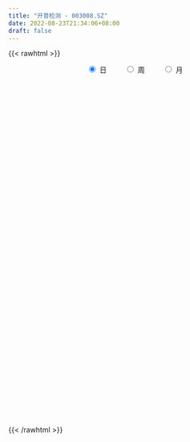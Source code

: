 ```yaml
---
title: "开普检测 - 003008.SZ"
date: 2022-08-23T21:34:06+08:00
draft: false
---
```

{{< rawhtml >}}
    <div style="text-align: center">
        <label style="padding: 1rem;"><input style="margin-right: .5rem" type="radio" name="period" value="D" checked onclick="period_change(this)">日</label>
        <label style="padding: 1rem;"><input style="margin-right: .5rem" type="radio" name="period" value="W" onclick="period_change(this)">周</label>
        <label style="padding: 1rem;"><input style="margin-right: .5rem" type="radio" name="period" value="M" onclick="period_change(this)">月</label>
    </div>
    <div id="chart" style="height: 700px;"></div> 
    <script type="text/javascript">
        const D_v = [1004.0,411.0,80198.55,26561.01,44417.87,20778.82,23250.32,31506.09,25532.52,26562.04,20770.56,16460.1,14650.31,12761.51,31754.94,22174.53,16742.36,17472.39,18070.75,14773.93,11170.43,16785.41,12701.27,11738.8,9591.53,11017.52,15122.2,18417.39,14743.92,13676.33,11951.05,6450.47,14525.9,14221.0,21601.93,19520.64,27176.16,18066.51,17012.45,12778.0,10114.04,9332.0,8575.86,6763.7,31639.41,18472.45,11591.45,22982.45,14985.45,11798.0,10577.0,19283.0,7479.0,8966.98,9515.0,8656.0,5841.0,5452.19,6893.73,6932.15,11102.0,16059.0,8673.73,7865.73,13707.0,9732.0,13635.0,9169.0,19396.0,22338.19,14475.0,18200.49,12877.17,15833.89,14232.51,26743.0,27527.83,16806.0,7186.0,8034.19,13344.0,10968.7,6453.0,4282.0,4966.65,7969.0,4510.0,4222.0,6830.0,6668.0,4298.0,3020.0,3346.17,4418.0,4618.0,4454.0,6598.94,3637.03,3061.83,3282.0,4488.0,3403.0,5964.0,4718.0,3225.8,4019.8,4100.0,4868.0,2313.0,1939.0,2061.0,3184.0,4123.29,3852.0,3397.0,8117.0,10185.0,6215.0,5014.0,3437.0,5167.17,3876.17,14395.0,16485.65,8411.0,8892.0,17418.6,14299.26,9864.79,18707.0,38196.94,15807.69,27045.0,15960.12,13352.27,9569.76,8863.12,8515.76,9329.93,9920.24,6904.05,6436.69,4029.23,3483.61,3776.0,5003.0,2745.93,7309.0,2852.0,7584.0,3747.67,4146.0,3390.67,3015.14,3100.0,2472.05,3520.0,3696.0,2673.31,3045.14,3250.0,9946.89,5664.17,4252.53,5529.0,4755.55,3657.0,2925.0,3696.0,3700.0,3451.0,3410.0,4199.0,2363.0,3026.0,1855.0,3400.76,4219.0,3137.0,2870.0,3750.38,3060.38,3116.23,2300.0,22045.12,25784.67,16350.16,8941.67,9042.67,8358.0,5194.0,5040.0,10764.16,5948.0,5663.43,4521.36,4269.38,3475.17,3002.38,10714.0,6802.0,12946.0,8308.0,9007.36,12425.36,8211.36,11849.0,8239.36,7604.0,11940.56,9374.0,6917.0,13547.0,23738.95,15978.0,10745.0,11565.0,8505.0,5709.0,5231.0,7064.0,6045.0,6186.94,5910.0,4434.0,4807.0,4067.0,3603.0,5618.0,4311.0,5244.64,3922.64,5740.0,3869.0,3169.0,4267.0,4701.0,3289.0,2792.0,3170.53,3041.0,5414.0,3166.0,3156.0,5681.0,2244.0,4567.0,4122.73,4130.21,3274.0,2923.88,2042.0,2653.0,2027.0,2137.0,2843.0,2304.48,2972.0,4490.0,4139.0,3231.0,2257.0,4038.0,4454.0,3911.0,3757.0,2634.0,2843.36,7034.36,10657.0,12920.36,10115.36,4385.0,3217.0,5460.0,4214.0,6847.0,4175.0,3776.0,3320.0,3689.99,3061.0,13332.0,45171.86,33080.98,29332.36,14662.0,10695.53,11788.0,8812.0,6771.53,4476.0,4857.0,5157.99,4040.99,6438.0,8592.0,9639.99,65559.9,111767.01,132047.77,97916.67,78793.77,57296.14,31956.89,22242.11,25661.36,26891.72,23257.08,27855.0,21455.65,16216.0,19891.0,20180.06,10905.06,47277.83,31183.0,24855.0,14499.0,16697.91,12072.0,19713.0,11533.0,7906.36,12537.0,8233.0,8510.0,8777.0,5864.3,7786.0,8475.0,6317.0,9194.0,5433.0,5482.0,7127.0,6851.0,5240.0,5232.0,6364.0,5966.0,13391.1,5719.0,5609.0,3173.0,3633.0,5627.0,6220.0,14577.0,10975.0,10889.03,6369.53,5529.0,4117.53,7404.0,4907.89,6248.0,6216.63,7901.36,7027.1,3694.0,4501.08,3160.0,4013.0,2875.0,3927.0,4561.0,4089.0,6425.0,5110.19,3180.0,8349.0,5220.0,3046.0,3110.0,4680.0,6101.0,9708.38,16085.63,9893.53,5083.0,7480.0,6543.64,4971.0,4426.0,4095.0,4307.0,3025.0,3400.0,3213.0,7520.97,4790.0,4510.0,4850.0,3362.0,4332.0,3807.14,3102.0,2455.0,5026.0,4100.0,4688.0,4448.0,3946.0,3613.0,4912.14,5000.0,6019.0,4364.0,4605.0,4660.11,3063.52,3127.52,6231.0,6246.0,3115.52,3472.52,6910.71,5546.0,2642.0,4025.0,5233.0,4297.0,7964.0,8294.0,6861.0,5885.0,5258.0,5662.0,5225.73,7785.0,16051.0,6470.0,7329.36,11120.88,13042.36,9799.66,5861.0,5076.0,3736.0,4919.0,3966.0,3874.0,4017.0,2831.0,5727.0,4686.0,4733.0,7896.91,4963.0,4660.0,6120.0,4800.14,4584.0,3918.91,5420.14,4378.0,33555.36,44608.95,73718.36,39497.3,40530.25,21569.25,24521.36]
const D_histogram = [0.0,0.2795213675,0.3105182068,0.0174861213,-0.4160945738,-0.6888146812,-0.751032136,-0.6591065411,-0.5638666294,-0.4491970064,-0.4307211926,-0.3710545411,-0.3701771732,-0.2923928086,-0.1245052498,-0.0439533723,0.006453657,0.0876398347,0.0726193889,0.071310691,0.0331917823,-0.0733015191,-0.1645704573,-0.1173312336,-0.0658969705,0.0098712978,0.0924300161,0.2059769811,0.24445662,0.2594764229,0.1952338059,0.1499659602,0.2117961351,0.2578954054,0.3217629321,0.32886819,0.4115930192,0.396679371,0.3957503455,0.3242375902,0.2172377238,0.1537359856,0.0719750774,0.0288403894,0.1722936625,0.1912112557,0.1912715772,0.2779907964,0.2772767712,0.1879815576,0.1163410028,-0.0096666792,-0.0922854533,-0.1048769522,-0.2079710561,-0.2432112133,-0.2788306979,-0.2930398945,-0.3045421267,-0.2766745386,-0.293245878,-0.2033928717,-0.1334066032,-0.1175277547,-0.0946454331,-0.0645282236,-0.0376898138,-0.0186947398,0.0512288601,0.1448239653,0.126765857,0.0285343855,-0.0357298732,-0.0599376275,-0.0378496446,0.0734489453,0.0598007553,-0.0226480199,-0.064073869,-0.1081021725,-0.2099194716,-0.3312929108,-0.356974171,-0.3677426281,-0.3569123662,-0.3890964311,-0.3320716298,-0.3075187615,-0.360702597,-0.3671027579,-0.3340731363,-0.3347356356,-0.2855186138,-0.1763348788,-0.0648811606,0.0582550442,0.1368152856,0.1715189098,0.1994982675,0.1907090854,0.146136641,0.1481479743,0.1897630232,0.212743571,0.2172493975,0.24709669,0.2492182133,0.2045645804,0.1567184712,0.140293014,0.1192138172,0.0947746874,0.131836056,0.180950734,0.1963424988,0.2557133992,0.3466125461,0.3489714649,0.330015764,0.2711385702,0.2177875903,0.1842405847,0.2608096669,0.3532876392,0.3466993182,0.3701089492,0.4076972839,0.3823498115,0.2695112736,0.2583838061,0.3358901672,0.3281902979,0.4262846013,0.4524722243,0.3756646913,0.2872497297,0.2261720934,0.1108867717,-0.0038662146,-0.1690589112,-0.2591802219,-0.3894688225,-0.4465947977,-0.4749111678,-0.4902615458,-0.4400416262,-0.4084272557,-0.4919473108,-0.5074766161,-0.4209840254,-0.3487873303,-0.2687572629,-0.2256907441,-0.1966864817,-0.1743774492,-0.1544841854,-0.1093542201,-0.1443348922,-0.1463162135,-0.1150514767,-0.0764508344,0.0293543893,0.1027456764,0.138337356,0.1589049032,0.1641480176,0.1355245595,0.1315381557,0.0867434078,0.0446865316,0.0300610772,0.0065238629,-0.0513743813,-0.0753267548,-0.098273212,-0.1012933587,-0.0761186517,-0.0267600467,0.0065121401,0.0062446405,0.0092056174,0.022948413,0.0024711914,-0.0083923546,0.1915749021,0.2798330966,0.2851516587,0.2458528363,0.2305044169,0.1474839065,0.0860523711,0.0577691914,0.1007533434,0.083177102,0.0213546343,-0.0369285743,-0.0924066806,-0.1193952001,-0.1153529103,-0.0382032638,-0.0449093791,0.049441635,0.0616757161,0.1071742617,0.1460040597,0.1553113618,0.1995176597,0.1945409633,0.1872727561,0.1842660431,0.1511209808,0.1445130567,0.1941220721,0.1776445437,0.0627682441,-0.069612957,-0.08014679,-0.1603548084,-0.210101885,-0.2453280643,-0.2805342392,-0.2564451949,-0.2418180708,-0.1893029327,-0.184284869,-0.1980310812,-0.2070501867,-0.2083326677,-0.2176256297,-0.2035146454,-0.1647995648,-0.1072115971,-0.0469507353,-0.0033827583,0.0217026568,0.0121410708,-0.0141957856,-0.0375087238,-0.0250717274,-0.0240073741,-0.0102887749,-0.0671919908,-0.0803459947,-0.1028585822,-0.1713038476,-0.1930845922,-0.2721034337,-0.3024634487,-0.286642447,-0.2407757723,-0.2219668702,-0.1689050343,-0.1203832791,-0.0942071406,-0.0608580985,-0.0297281367,-0.0117640051,0.0008622021,-0.0262590419,-0.0302247335,-0.0155711373,-0.0199743102,-0.0749743245,-0.0897103087,-0.0884434524,-0.1012618682,-0.0709517697,-0.0239712191,0.0642350704,0.1888267695,0.2482140282,0.2451845529,0.2498585339,0.2534409831,0.2906735553,0.2787363522,0.3029795049,0.2777389558,0.2668454737,0.2540583121,0.2433663857,0.2276117531,0.2670650991,0.4667183357,0.5025339135,0.4288072727,0.3588704788,0.2539522233,0.195847109,0.1001219021,-0.0035439718,-0.0569667103,-0.084902151,-0.0766975935,-0.0741762445,-0.0445476524,-0.0038476487,0.0257124935,0.2317534159,0.556225153,0.9577097652,0.8973064794,0.6225505946,0.3036462654,0.0866914087,-0.0941167237,-0.2030090659,-0.2561877324,-0.3048978909,-0.314373699,-0.3599480515,-0.357930248,-0.407059194,-0.3788054189,-0.3467015769,-0.2122454121,-0.140816843,-0.1684757475,-0.1689766457,-0.2088417626,-0.1967853311,-0.2493718326,-0.2989451036,-0.347178731,-0.4531560525,-0.4630168646,-0.4506284329,-0.3926462998,-0.3075933401,-0.220179463,-0.1187737622,-0.0570394138,-0.0781597036,-0.0810032963,-0.0822685468,-0.0248547924,0.0108633832,0.0451259108,0.0925315329,0.0893194687,0.1188018645,0.0903790283,0.0824676622,0.0576449524,0.060406648,0.0744316732,0.1029077716,0.0997854361,0.1412499015,0.0824441395,0.0064435645,-0.0310544553,-0.0321725057,-0.070983139,-0.1701512254,-0.1860538586,-0.1465950923,-0.070980364,0.0324286234,0.085222422,0.1224751227,0.1132934321,0.1026722609,0.095938856,0.0464659986,0.0409773242,0.0536787637,0.0355117576,0.0716205505,0.0407748636,0.0167125247,-0.0229346758,-0.0293762162,-0.0560819431,-0.0569468441,-0.0669671486,-0.0941733263,-0.0583964832,0.0087327467,-0.0541683336,-0.0917644387,-0.229382554,-0.3964284838,-0.4299454429,-0.4434024534,-0.3813052769,-0.2997654299,-0.2351575868,-0.1438081456,-0.0471784527,0.0554609604,0.1142405573,0.1696295655,0.2062015056,0.217104956,0.2408477933,0.2325539317,0.2251446575,0.2296522611,0.1547155667,0.154813964,0.1677615308,0.1781289631,0.1923115138,0.2064271638,0.2282248997,0.249983891,0.2866007845,0.2923051622,0.2585236194,0.1954311334,0.1512906398,0.1299324566,0.0885775578,0.0551622337,0.0462181876,0.0408504294,0.0819466876,0.0872832738,0.0646222882,0.0758695606,0.09612017,0.1149896592,0.1604601831,0.1636948149,0.1379996196,0.1162640536,0.1080955579,0.0581965188,0.0350406866,0.0246755674,0.046427071,0.0328175708,-0.00550777,0.0141728935,0.0831864871,0.0459346827,0.0562449805,0.0542161246,0.0591141752,0.0443498441,0.0211252845,-0.0221870773,-0.0476892379,-0.0631354571,-0.0451599502,-0.0472808581,-0.0592261587,-0.1569782741,-0.2066656535,-0.1950714882,-0.1758628944,-0.1346188976,-0.1107749172,-0.0777745634,-0.0239952486,0.0049436908,0.1846253252,0.2536675026,0.3953079973,0.4407467778,0.3931455352,0.3360529575,0.3205488906]
const D_fast = [0.0,0.3494017094,0.4580281004,0.1693675452,-0.3682367934,-0.813160571,-1.0631360598,-1.1359871002,-1.1817138458,-1.1793434745,-1.2685479587,-1.3016449426,-1.393311868,-1.3886257056,-1.2518644592,-1.1823009247,-1.1302804812,-1.0271843448,-1.0240499433,-1.0075309685,-1.0373519316,-1.1621706129,-1.2945821653,-1.2766757501,-1.2417157296,-1.1634796368,-1.0578134145,-0.8927722042,-0.7931784103,-0.7132895016,-0.7287236672,-0.7365000229,-0.6217208141,-0.5111476926,-0.3668394328,-0.2775171274,-0.0918940434,-0.0076378489,0.090370712,0.0999173542,0.0472269188,0.022159177,-0.0416079619,-0.0775325525,0.1089941363,0.1757145433,0.2235927592,0.3798096775,0.4484148451,0.4061150209,0.3635597168,0.235135365,0.1294452276,0.0906344906,-0.0644523773,-0.1604953379,-0.2658224969,-0.3532916671,-0.440929431,-0.4822304776,-0.5721132864,-0.5331084981,-0.4964738804,-0.5099769705,-0.5107560073,-0.4967708536,-0.4793548973,-0.4650335082,-0.3823026933,-0.2525015968,-0.2388682409,-0.329966116,-0.403162843,-0.4423550042,-0.4297294324,-0.3000686062,-0.2987666073,-0.3868773876,-0.4443217039,-0.5153755505,-0.6696727175,-0.8738693844,-0.9887941873,-1.0914983015,-1.1698961311,-1.2993543038,-1.32534741,-1.3776742321,-1.5210337168,-1.6192095671,-1.6696982297,-1.7540446379,-1.7762072695,-1.7111072542,-1.6158738262,-1.4781738604,-1.3654097976,-1.2878264458,-1.2099725213,-1.171084432,-1.1791227161,-1.1400743893,-1.0510185846,-0.974852144,-0.9160339682,-0.8244125031,-0.7599864265,-0.7534989143,-0.7621654057,-0.7435176095,-0.7347933519,-0.7355388099,-0.6655184273,-0.5711660657,-0.5066886763,-0.3833894261,-0.2058371426,-0.1162353576,-0.0526871175,-0.0437796687,-0.0426837511,-0.0301706105,0.1116008884,0.2924007705,0.3724872791,0.4884241473,0.6279368031,0.6981767835,0.652716064,0.7061845481,0.867663451,0.9420111561,1.1466766099,1.285982289,1.3030909288,1.2864883996,1.2819537867,1.1943901579,1.0786706179,0.8712131935,0.7162968274,0.4886410212,0.3198663466,0.1728221844,0.03490642,-0.0248840669,-0.0953765103,-0.3018833932,-0.4442818525,-0.4630352682,-0.4780354056,-0.465194654,-0.4785508212,-0.4987181793,-0.5200035091,-0.5387312916,-0.5209398814,-0.5920042764,-0.6305646512,-0.6280627835,-0.6085748498,-0.4954310288,-0.3963533225,-0.326177304,-0.265883531,-0.2196034122,-0.2143457304,-0.1854475953,-0.2085564913,-0.2394417346,-0.2465519197,-0.2684581682,-0.3392000078,-0.38198407,-0.4294988302,-0.4578423166,-0.4516972724,-0.4090286792,-0.3741284573,-0.3728347968,-0.3675724156,-0.3480925167,-0.3679519404,-0.3809135751,-0.1330525929,0.0251638757,0.1017703526,0.1239347392,0.1662124241,0.1200628902,0.0801444476,0.0663035658,0.1344760537,0.1376940877,0.0812102787,0.0136949265,-0.06488485,-0.1217221695,-0.1465181073,-0.0789192768,-0.0968527369,0.009858686,0.0375116961,0.1098038072,0.18513462,0.2332697627,0.3273554754,0.3710140199,0.4105640017,0.4536237995,0.4582589824,0.4877793224,0.5859188558,0.6138524634,0.5146682248,0.3648837845,0.334313254,0.2140165335,0.1117439857,0.0151857903,-0.0901539445,-0.1301761989,-0.1760035925,-0.1708141875,-0.2118673411,-0.2751213236,-0.3359029757,-0.3892686237,-0.4529679931,-0.4897356702,-0.4922204807,-0.4614354123,-0.4129122343,-0.3701899469,-0.3396788676,-0.3462051859,-0.3760909888,-0.4087811079,-0.4026120434,-0.4075495336,-0.3964031281,-0.4701043417,-0.5033448442,-0.5515720773,-0.6628433046,-0.7328951972,-0.8799398971,-0.9859157743,-1.0417553843,-1.0560826528,-1.0927654682,-1.0819298909,-1.0635039555,-1.0608796021,-1.0427450847,-1.019047157,-1.0040240267,-0.991182269,-1.0248682735,-1.0363901485,-1.0256293366,-1.035026087,-1.1087696825,-1.1459332438,-1.1667772506,-1.2049111334,-1.1923389774,-1.1513512315,-1.0470861744,-0.8752877829,-0.7538470172,-0.6955803543,-0.6284417398,-0.5614990448,-0.4515980838,-0.3938511989,-0.2938631699,-0.2496689801,-0.1938510937,-0.1431236774,-0.0929740073,-0.0518257016,0.0543939192,0.3707267397,0.5321757959,0.5656509732,0.5854317991,0.5440015994,0.5348582624,0.4641635309,0.3596116641,0.291947248,0.2427862696,0.2318164287,0.2157937166,0.2342853956,0.2740234871,0.3100117527,0.5739910291,1.0375190545,1.6784311079,1.842354442,1.7232362058,1.4802434429,1.2849614385,1.0806241251,0.9209795164,0.8037539168,0.6788192856,0.5907500527,0.4551886873,0.3677239288,0.2168301844,0.1503826048,0.0958110526,0.1772058643,0.2134302227,0.1436523812,0.1009073216,0.0088317642,-0.0283081372,-0.1432375967,-0.2675471438,-0.4025754539,-0.6218417885,-0.7474568167,-0.8477254932,-0.8879049351,-0.8797503105,-0.847381299,-0.7756690388,-0.7281945439,-0.7688547596,-0.7919491764,-0.8137815636,-0.7625815073,-0.7241474858,-0.6786034806,-0.6080649753,-0.5889471723,-0.5297643104,-0.5355923895,-0.5228868401,-0.5332983118,-0.5154349542,-0.4828020107,-0.4285989694,-0.4067749459,-0.329998005,-0.3681927322,-0.4425824161,-0.4878440498,-0.4970052266,-0.5535616445,-0.6952675373,-0.7576836352,-0.754873642,-0.6970040047,-0.5854878614,-0.5113884573,-0.443516976,-0.4243753085,-0.4093284145,-0.3920771054,-0.4299334632,-0.4251778065,-0.3990566761,-0.4083457428,-0.3543318122,-0.3749837833,-0.394867991,-0.4402488604,-0.4540344549,-0.4947606675,-0.5098622796,-0.5366243713,-0.5873738805,-0.5661961583,-0.4968837416,-0.5733269053,-0.6338641201,-0.828827874,-1.0949809247,-1.2359842445,-1.3602918683,-1.393521011,-1.3869225215,-1.3811040751,-1.3257066704,-1.2408715907,-1.1243669374,-1.0370272013,-0.9392308017,-0.8511084852,-0.7859287958,-0.7019740102,-0.6521293888,-0.6032524987,-0.5413318298,-0.5775896325,-0.5387877442,-0.4838997947,-0.4290001216,-0.3667396925,-0.3010172516,-0.2221632907,-0.1379083266,-0.0296412371,0.0491394313,0.0799887932,0.0657540906,0.059436257,0.0705611879,0.0513506786,0.0317259129,0.0343364137,0.0391812628,0.100764193,0.1279215975,0.1214161841,0.1516308466,0.1959114985,0.2435284025,0.3291139722,0.3732723078,0.3820770173,0.3894074647,0.4082628584,0.3729129491,0.3585172886,0.3543210612,0.3876793325,0.3822742251,0.3425719417,0.3657958286,0.455606044,0.4298379102,0.4542094532,0.4657346284,0.4854112229,0.4817343528,0.4637911144,0.4149319832,0.3775075132,0.3462774296,0.352962949,0.3390218266,0.3122699863,0.1752733024,0.0739195096,0.0367458029,0.011988673,0.0195779454,0.0157281965,0.0292849095,0.0770654122,0.1072402742,0.33307824,0.465537293,0.706004787,0.861630262,0.9123154032,0.9392360648,1.0038692206]
const D_slow = [0.0,0.0698803419,0.1475098936,0.1518814239,0.0478577805,-0.1243458898,-0.3121039238,-0.4768805591,-0.6178472164,-0.7301464681,-0.8378267662,-0.9305904015,-1.0231346948,-1.0962328969,-1.1273592094,-1.1383475525,-1.1367341382,-1.1148241795,-1.0966693323,-1.0788416595,-1.0705437139,-1.0888690937,-1.130011708,-1.1593445165,-1.1758187591,-1.1733509346,-1.1502434306,-1.0987491853,-1.0376350303,-0.9727659246,-0.9239574731,-0.8864659831,-0.8335169493,-0.7690430979,-0.6886023649,-0.6063853174,-0.5034870626,-0.4043172199,-0.3053796335,-0.2243202359,-0.170010805,-0.1315768086,-0.1135830392,-0.1063729419,-0.0632995263,-0.0154967124,0.032321182,0.1018188811,0.1711380739,0.2181334633,0.247218714,0.2448020442,0.2217306809,0.1955114428,0.1435186788,0.0827158755,0.013008201,-0.0602517726,-0.1363873043,-0.205555939,-0.2788674085,-0.3297156264,-0.3630672772,-0.3924492159,-0.4161105741,-0.43224263,-0.4416650835,-0.4463387684,-0.4335315534,-0.3973255621,-0.3656340979,-0.3585005015,-0.3674329698,-0.3824173767,-0.3918797878,-0.3735175515,-0.3585673627,-0.3642293676,-0.3802478349,-0.407273378,-0.4597532459,-0.5425764736,-0.6318200164,-0.7237556734,-0.8129837649,-0.9102578727,-0.9932757802,-1.0701554705,-1.1603311198,-1.2521068093,-1.3356250933,-1.4193090023,-1.4906886557,-1.5347723754,-1.5509926656,-1.5364289045,-1.5022250831,-1.4593453557,-1.4094707888,-1.3617935174,-1.3252593572,-1.2882223636,-1.2407816078,-1.187595715,-1.1332833657,-1.0715091932,-1.0092046398,-0.9580634947,-0.9188838769,-0.8838106234,-0.8540071691,-0.8303134973,-0.7973544833,-0.7521167998,-0.7030311751,-0.6391028253,-0.5524496887,-0.4652068225,-0.3827028815,-0.314918239,-0.2604713414,-0.2144111952,-0.1492087785,-0.0608868687,0.0257879609,0.1183151982,0.2202395192,0.315826972,0.3832047904,0.447800742,0.5317732838,0.6138208582,0.7203920086,0.8335100646,0.9274262375,0.9992386699,1.0557816932,1.0835033862,1.0825368325,1.0402721047,0.9754770492,0.8781098436,0.7664611442,0.6477333523,0.5251679658,0.4151575593,0.3130507453,0.1900639176,0.0631947636,-0.0420512428,-0.1292480753,-0.1964373911,-0.2528600771,-0.3020316975,-0.3456260598,-0.3842471062,-0.4115856612,-0.4476693843,-0.4842484376,-0.5130113068,-0.5321240154,-0.5247854181,-0.499098999,-0.46451466,-0.4247884342,-0.3837514298,-0.3498702899,-0.316985751,-0.2952998991,-0.2841282662,-0.2766129969,-0.2749820311,-0.2878256265,-0.3066573152,-0.3312256182,-0.3565489579,-0.3755786208,-0.3822686324,-0.3806405974,-0.3790794373,-0.376778033,-0.3710409297,-0.3704231319,-0.3725212205,-0.324627495,-0.2546692208,-0.1833813062,-0.1219180971,-0.0642919929,-0.0274210162,-0.0059079235,0.0085343744,0.0337227103,0.0545169858,0.0598556443,0.0506235008,0.0275218306,-0.0023269694,-0.031165197,-0.040716013,-0.0519433577,-0.039582949,-0.02416402,0.0026295454,0.0391305604,0.0779584008,0.1278378157,0.1764730566,0.2232912456,0.2693577564,0.3071380016,0.3432662657,0.3917967838,0.4362079197,0.4518999807,0.4344967415,0.414460044,0.3743713419,0.3218458706,0.2605138546,0.1903802947,0.126268996,0.0658144783,0.0184887452,-0.0275824721,-0.0770902424,-0.128852789,-0.180935956,-0.2353423634,-0.2862210248,-0.327420916,-0.3542238152,-0.365961499,-0.3668071886,-0.3613815244,-0.3583462567,-0.3618952031,-0.3712723841,-0.3775403159,-0.3835421595,-0.3861143532,-0.4029123509,-0.4229988496,-0.4487134951,-0.491539457,-0.5398106051,-0.6078364635,-0.6834523256,-0.7551129374,-0.8153068805,-0.870798598,-0.9130248566,-0.9431206764,-0.9666724615,-0.9818869862,-0.9893190203,-0.9922600216,-0.9920444711,-0.9986092316,-1.0061654149,-1.0100581993,-1.0150517768,-1.033795358,-1.0562229351,-1.0783337982,-1.1036492653,-1.1213872077,-1.1273800125,-1.1113212449,-1.0641145525,-1.0020610454,-0.9407649072,-0.8783002737,-0.8149400279,-0.7422716391,-0.6725875511,-0.5968426748,-0.5274079359,-0.4606965675,-0.3971819894,-0.336340393,-0.2794374547,-0.2126711799,-0.095991596,0.0296418824,0.1368437005,0.2265613203,0.2900493761,0.3390111533,0.3640416289,0.3631556359,0.3489139583,0.3276884206,0.3085140222,0.2899699611,0.278833048,0.2778711358,0.2842992592,0.3422376132,0.4812939014,0.7207213427,0.9450479626,1.1006856112,1.1765971776,1.1982700297,1.1747408488,1.1239885823,1.0599416492,0.9837171765,0.9051237517,0.8151367389,0.7256541769,0.6238893784,0.5291880236,0.4425126294,0.3894512764,0.3542470657,0.3121281288,0.2698839674,0.2176735267,0.1684771939,0.1061342358,0.0313979599,-0.0553967229,-0.168685736,-0.2844399521,-0.3970970604,-0.4952586353,-0.5721569703,-0.6272018361,-0.6568952766,-0.6711551301,-0.690695056,-0.7109458801,-0.7315130168,-0.7377267149,-0.7350108691,-0.7237293914,-0.7005965082,-0.678266641,-0.6485661749,-0.6259714178,-0.6053545023,-0.5909432642,-0.5758416022,-0.5572336839,-0.531506741,-0.5065603819,-0.4712479066,-0.4506368717,-0.4490259806,-0.4567895944,-0.4648327208,-0.4825785056,-0.5251163119,-0.5716297766,-0.6082785497,-0.6260236407,-0.6179164848,-0.5966108793,-0.5659920987,-0.5376687406,-0.5120006754,-0.4880159614,-0.4763994618,-0.4661551307,-0.4527354398,-0.4438575004,-0.4259523628,-0.4157586469,-0.4115805157,-0.4173141846,-0.4246582387,-0.4386787245,-0.4529154355,-0.4696572226,-0.4932005542,-0.507799675,-0.5056164883,-0.5191585717,-0.5420996814,-0.5994453199,-0.6985524409,-0.8060388016,-0.916889415,-1.0122157342,-1.0871570916,-1.1459464883,-1.1818985248,-1.1936931379,-1.1798278978,-1.1512677585,-1.1088603671,-1.0573099908,-1.0030337518,-0.9428218034,-0.8846833205,-0.8283971561,-0.7709840909,-0.7323051992,-0.6936017082,-0.6516613255,-0.6071290847,-0.5590512063,-0.5074444153,-0.4503881904,-0.3878922177,-0.3162420215,-0.243165731,-0.1785348261,-0.1296770428,-0.0918543828,-0.0593712687,-0.0372268792,-0.0234363208,-0.0118817739,-0.0016691666,0.0188175053,0.0406383238,0.0567938958,0.075761286,0.0997913285,0.1285387433,0.1686537891,0.2095774928,0.2440773977,0.2731434111,0.3001673006,0.3147164303,0.323476602,0.3296454938,0.3412522616,0.3494566543,0.3480797117,0.3516229351,0.3724195569,0.3839032276,0.3979644727,0.4115185038,0.4262970476,0.4373845087,0.4426658298,0.4371190605,0.425196751,0.4094128867,0.3981228992,0.3863026847,0.371496145,0.3322515765,0.2805851631,0.2318172911,0.1878515675,0.154196843,0.1265031137,0.1070594729,0.1010606607,0.1022965834,0.1484529147,0.2118697904,0.3106967897,0.4208834842,0.519169868,0.6031831074,0.68332033]
const D_data = [['2020-09-23', 36.5, 43.8, 36.5, 43.8],['2020-09-24', 48.18, 48.18, 48.18, 48.18],['2020-09-25', 53.0, 46.16, 46.1, 53.0],['2020-09-28', 43.3, 41.54, 41.54, 44.0],['2020-09-29', 38.1, 37.66, 37.44, 39.86],['2020-09-30', 37.85, 37.31, 37.16, 38.08],['2020-10-09', 37.81, 38.43, 37.62, 38.83],['2020-10-12', 39.0, 39.82, 38.65, 40.55],['2020-10-13', 39.41, 39.8, 39.06, 40.2],['2020-10-14', 39.9, 40.11, 39.4, 40.99],['2020-10-15', 40.12, 38.8, 38.8, 40.18],['2020-10-16', 38.44, 39.08, 38.44, 39.36],['2020-10-19', 39.0, 38.07, 38.04, 39.0],['2020-10-20', 38.08, 38.83, 37.88, 38.83],['2020-10-21', 38.71, 40.3, 38.71, 41.55],['2020-10-22', 40.0, 39.65, 39.5, 40.75],['2020-10-23', 39.8, 39.45, 39.28, 40.2],['2020-10-26', 39.43, 40.07, 38.47, 40.12],['2020-10-27', 39.7, 38.95, 38.63, 39.97],['2020-10-28', 38.9, 38.98, 38.12, 39.17],['2020-10-29', 38.36, 38.3, 38.25, 38.79],['2020-10-30', 38.4, 36.88, 36.88, 38.48],['2020-11-02', 36.75, 36.28, 35.69, 37.08],['2020-11-03', 36.44, 37.62, 36.42, 37.63],['2020-11-04', 37.66, 37.7, 37.31, 37.99],['2020-11-05', 37.98, 38.16, 37.56, 38.23],['2020-11-06', 38.08, 38.55, 38.08, 38.83],['2020-11-09', 38.77, 39.43, 38.59, 39.86],['2020-11-10', 39.55, 38.93, 38.82, 39.69],['2020-11-11', 38.91, 38.84, 38.3, 39.54],['2020-11-12', 38.7, 37.76, 37.6, 38.98],['2020-11-13', 37.42, 37.71, 37.28, 37.98],['2020-11-16', 37.8, 39.12, 37.79, 39.2],['2020-11-17', 38.99, 39.29, 38.6, 39.53],['2020-11-18', 39.09, 39.94, 38.9, 39.99],['2020-11-19', 39.62, 39.59, 39.47, 40.83],['2020-11-20', 39.48, 41.0, 39.1, 41.3],['2020-11-23', 41.0, 40.22, 40.12, 41.0],['2020-11-24', 40.25, 40.62, 39.32, 40.65],['2020-11-25', 40.77, 39.79, 39.7, 40.77],['2020-11-26', 39.59, 39.05, 38.87, 39.9],['2020-11-27', 39.05, 39.26, 38.76, 39.64],['2020-11-30', 39.31, 38.71, 38.56, 39.32],['2020-12-01', 38.5, 38.88, 38.42, 39.11],['2020-12-02', 38.88, 41.56, 38.73, 42.0],['2020-12-03', 41.17, 40.58, 40.5, 41.86],['2020-12-04', 40.36, 40.55, 40.11, 40.99],['2020-12-07', 40.51, 42.07, 40.51, 42.77],['2020-12-08', 42.09, 41.45, 41.38, 42.55],['2020-12-09', 41.25, 40.31, 40.3, 41.36],['2020-12-10', 40.03, 40.25, 39.58, 40.95],['2020-12-11', 40.23, 39.11, 37.8, 40.49],['2020-12-14', 38.71, 39.08, 38.5, 39.42],['2020-12-15', 39.15, 39.65, 38.6, 39.98],['2020-12-16', 39.56, 38.1, 38.05, 39.58],['2020-12-17', 38.05, 38.41, 37.21, 38.49],['2020-12-18', 38.35, 38.01, 37.98, 39.0],['2020-12-21', 37.75, 37.91, 37.7, 38.33],['2020-12-22', 37.71, 37.62, 37.6, 38.6],['2020-12-23', 37.5, 37.9, 37.5, 37.94],['2020-12-24', 37.9, 37.11, 36.54, 37.99],['2020-12-25', 37.12, 38.4, 36.8, 38.4],['2020-12-28', 38.0, 38.4, 37.6, 38.48],['2020-12-29', 38.14, 37.8, 37.35, 38.51],['2020-12-30', 37.85, 37.85, 37.67, 38.68],['2020-12-31', 37.9, 37.96, 37.41, 38.27],['2021-01-04', 37.65, 37.97, 37.48, 38.34],['2021-01-05', 37.72, 37.91, 37.54, 37.97],['2021-01-06', 37.99, 38.74, 37.61, 38.88],['2021-01-07', 38.68, 39.5, 38.08, 39.88],['2021-01-08', 39.39, 38.36, 38.14, 39.5],['2021-01-11', 38.1, 37.05, 37.0, 38.38],['2021-01-12', 36.9, 36.98, 36.89, 37.67],['2021-01-13', 36.98, 37.15, 36.88, 37.9],['2021-01-14', 37.05, 37.63, 37.0, 38.3],['2021-01-15', 37.89, 39.07, 37.4, 39.47],['2021-01-18', 38.99, 37.77, 37.53, 39.9],['2021-01-19', 37.57, 36.61, 36.18, 37.57],['2021-01-20', 36.49, 36.7, 36.36, 36.79],['2021-01-21', 36.79, 36.31, 36.02, 36.79],['2021-01-22', 36.2, 35.0, 35.0, 36.22],['2021-01-25', 34.85, 33.86, 33.6, 34.85],['2021-01-26', 33.9, 34.3, 33.31, 34.47],['2021-01-27', 33.79, 34.0, 33.79, 34.4],['2021-01-28', 34.0, 33.87, 33.81, 34.44],['2021-01-29', 33.81, 32.85, 32.67, 34.17],['2021-02-01', 32.85, 33.61, 32.81, 33.61],['2021-02-02', 33.59, 33.02, 32.9, 33.59],['2021-02-03', 32.98, 31.54, 31.5, 33.02],['2021-02-04', 31.28, 31.5, 30.4, 31.59],['2021-02-05', 31.11, 31.6, 31.11, 32.09],['2021-02-08', 31.56, 30.8, 30.77, 31.56],['2021-02-09', 30.8, 31.1, 30.51, 31.17],['2021-02-10', 31.25, 31.88, 31.05, 32.32],['2021-02-18', 31.56, 32.19, 31.56, 32.39],['2021-02-19', 32.01, 32.75, 32.0, 32.83],['2021-02-22', 32.76, 32.6, 32.41, 33.16],['2021-02-23', 32.5, 32.27, 32.12, 32.65],['2021-02-24', 32.09, 32.3, 32.09, 32.48],['2021-02-25', 32.3, 31.85, 31.83, 32.31],['2021-02-26', 31.0, 31.2, 30.9, 31.41],['2021-03-01', 31.4, 31.6, 31.22, 31.64],['2021-03-02', 31.47, 32.17, 31.35, 32.4],['2021-03-03', 32.05, 32.1, 31.53, 32.17],['2021-03-04', 31.8, 31.95, 31.8, 32.27],['2021-03-05', 31.94, 32.39, 31.86, 32.55],['2021-03-08', 32.3, 32.18, 32.15, 32.6],['2021-03-09', 32.22, 31.52, 31.1, 32.55],['2021-03-10', 31.56, 31.24, 31.18, 31.85],['2021-03-11', 31.24, 31.45, 31.15, 31.66],['2021-03-12', 31.45, 31.27, 31.21, 31.48],['2021-03-15', 31.1, 31.07, 30.8, 31.35],['2021-03-16', 31.08, 31.85, 31.02, 32.04],['2021-03-17', 31.86, 32.25, 31.56, 32.37],['2021-03-18', 32.4, 32.05, 32.0, 32.54],['2021-03-19', 31.85, 32.89, 31.79, 33.1],['2021-03-22', 32.64, 33.85, 32.64, 34.2],['2021-03-23', 33.8, 33.2, 32.91, 33.8],['2021-03-24', 32.9, 33.1, 32.81, 33.7],['2021-03-25', 33.0, 32.58, 32.5, 33.07],['2021-03-26', 32.38, 32.5, 32.32, 32.87],['2021-03-29', 33.5, 32.64, 32.5, 33.67],['2021-03-30', 32.86, 34.29, 32.58, 34.79],['2021-03-31', 34.0, 35.18, 33.63, 35.41],['2021-04-01', 34.78, 34.45, 34.08, 35.1],['2021-04-02', 34.4, 35.17, 34.25, 35.4],['2021-04-06', 35.13, 35.85, 34.56, 36.5],['2021-04-07', 35.61, 35.45, 34.37, 35.8],['2021-04-08', 34.94, 34.29, 34.29, 35.45],['2021-04-09', 34.0, 35.5, 33.56, 35.66],['2021-04-12', 36.11, 37.1, 36.11, 38.81],['2021-04-13', 37.09, 36.57, 36.02, 37.88],['2021-04-14', 37.0, 38.54, 36.98, 39.88],['2021-04-15', 38.27, 38.44, 37.5, 39.18],['2021-04-16', 38.3, 37.47, 37.33, 38.31],['2021-04-19', 37.35, 37.28, 36.44, 37.75],['2021-04-20', 37.36, 37.57, 36.9, 37.71],['2021-04-21', 37.57, 36.7, 36.54, 37.58],['2021-04-22', 36.73, 36.28, 36.0, 36.98],['2021-04-23', 36.27, 34.97, 34.97, 36.4],['2021-04-26', 34.85, 35.19, 34.6, 35.67],['2021-04-27', 35.21, 33.96, 33.94, 35.21],['2021-04-28', 33.71, 34.15, 33.71, 34.38],['2021-04-29', 34.15, 34.01, 33.91, 34.5],['2021-04-30', 34.02, 33.75, 33.61, 34.36],['2021-05-06', 33.88, 34.36, 33.75, 34.64],['2021-05-07', 34.13, 34.06, 34.02, 34.57],['2021-05-10', 34.08, 32.15, 32.02, 34.08],['2021-05-11', 32.16, 32.35, 32.15, 32.87],['2021-05-12', 32.1, 33.45, 31.85, 34.19],['2021-05-13', 32.92, 33.38, 32.9, 34.09],['2021-05-14', 33.3, 33.62, 33.15, 34.0],['2021-05-17', 34.0, 33.26, 32.96, 34.0],['2021-05-18', 33.26, 33.07, 32.98, 33.42],['2021-05-19', 32.95, 32.93, 32.93, 33.17],['2021-05-20', 32.7, 32.83, 32.7, 33.12],['2021-05-21', 32.83, 33.16, 32.83, 33.2],['2021-05-24', 32.88, 32.02, 31.87, 32.88],['2021-05-25', 32.06, 32.15, 31.99, 32.18],['2021-05-26', 32.02, 32.47, 32.02, 32.6],['2021-05-27', 32.28, 32.6, 32.28, 32.75],['2021-05-28', 32.65, 33.74, 32.65, 33.81],['2021-05-31', 34.31, 33.8, 33.4, 34.31],['2021-06-01', 34.0, 33.65, 33.46, 34.0],['2021-06-02', 33.65, 33.67, 33.45, 33.98],['2021-06-03', 33.68, 33.62, 33.51, 34.19],['2021-06-04', 33.5, 33.2, 33.1, 33.5],['2021-06-07', 33.21, 33.48, 33.1, 33.72],['2021-06-08', 33.49, 32.88, 32.8, 33.49],['2021-06-09', 32.88, 32.69, 32.53, 33.06],['2021-06-10', 32.69, 32.87, 32.5, 32.96],['2021-06-11', 32.89, 32.63, 32.61, 33.19],['2021-06-15', 32.56, 31.92, 31.68, 32.7],['2021-06-16', 31.99, 32.03, 31.71, 32.22],['2021-06-17', 31.62, 31.8, 31.62, 32.49],['2021-06-18', 32.08, 31.85, 31.7, 32.08],['2021-06-21', 31.55, 32.14, 31.55, 32.23],['2021-06-22', 32.3, 32.55, 32.0, 33.0],['2021-06-23', 32.5, 32.51, 32.43, 32.73],['2021-06-24', 32.51, 32.13, 32.07, 32.6],['2021-06-25', 31.93, 32.13, 31.72, 32.2],['2021-06-28', 32.13, 32.27, 32.05, 32.76],['2021-06-29', 32.14, 31.78, 31.65, 32.14],['2021-06-30', 31.56, 31.76, 31.56, 31.9],['2021-07-01', 31.67, 34.94, 31.64, 34.94],['2021-07-02', 35.12, 34.47, 34.0, 36.49],['2021-07-05', 34.34, 33.88, 33.32, 34.5],['2021-07-06', 33.57, 33.42, 33.03, 33.75],['2021-07-07', 33.1, 33.75, 33.1, 33.94],['2021-07-08', 33.5, 32.78, 32.74, 33.55],['2021-07-09', 32.61, 32.75, 32.08, 33.14],['2021-07-12', 32.8, 32.98, 32.75, 33.25],['2021-07-13', 33.17, 33.98, 32.85, 33.99],['2021-07-14', 34.04, 33.37, 33.33, 34.18],['2021-07-15', 33.39, 32.65, 32.43, 33.39],['2021-07-16', 32.42, 32.37, 32.37, 32.88],['2021-07-19', 32.1, 32.05, 31.91, 32.29],['2021-07-20', 31.98, 32.1, 31.68, 32.23],['2021-07-21', 32.35, 32.33, 32.1, 32.49],['2021-07-22', 32.49, 33.4, 32.49, 34.0],['2021-07-23', 33.0, 32.5, 32.4, 33.14],['2021-07-26', 32.25, 34.0, 31.92, 34.0],['2021-07-27', 33.88, 33.3, 33.23, 33.97],['2021-07-28', 33.19, 33.94, 32.02, 33.95],['2021-07-29', 33.96, 34.19, 33.6, 34.65],['2021-07-30', 34.19, 34.08, 33.66, 34.26],['2021-08-02', 34.04, 34.82, 33.4, 34.95],['2021-08-03', 35.0, 34.49, 34.41, 35.0],['2021-08-04', 34.2, 34.61, 34.07, 34.78],['2021-08-05', 34.5, 34.82, 34.3, 35.58],['2021-08-06', 34.88, 34.52, 34.29, 35.59],['2021-08-09', 34.03, 34.91, 34.0, 35.05],['2021-08-10', 34.91, 35.92, 34.8, 36.35],['2021-08-11', 34.21, 35.39, 33.5, 35.53],['2021-08-12', 35.3, 33.96, 32.0, 35.39],['2021-08-13', 33.96, 33.13, 33.11, 34.26],['2021-08-16', 33.03, 34.27, 32.84, 34.68],['2021-08-17', 34.0, 33.11, 33.1, 34.5],['2021-08-18', 33.47, 33.04, 32.9, 33.47],['2021-08-19', 33.04, 32.85, 32.53, 33.15],['2021-08-20', 32.56, 32.48, 32.08, 32.85],['2021-08-23', 32.38, 33.0, 32.36, 33.27],['2021-08-24', 33.0, 32.8, 32.63, 33.43],['2021-08-25', 32.65, 33.29, 32.51, 33.44],['2021-08-26', 33.39, 32.7, 32.62, 33.39],['2021-08-27', 32.5, 32.28, 32.1, 32.8],['2021-08-30', 32.28, 32.1, 31.98, 32.38],['2021-08-31', 32.21, 31.98, 31.75, 32.34],['2021-09-01', 31.79, 31.65, 31.3, 32.34],['2021-09-02', 31.6, 31.75, 31.44, 31.94],['2021-09-03', 31.78, 32.01, 31.78, 32.6],['2021-09-06', 32.29, 32.35, 31.93, 32.4],['2021-09-07', 32.35, 32.59, 32.22, 32.6],['2021-09-08', 32.58, 32.59, 32.3, 32.66],['2021-09-09', 32.54, 32.5, 32.4, 32.78],['2021-09-10', 32.49, 32.07, 31.98, 32.68],['2021-09-13', 31.99, 31.71, 31.54, 32.0],['2021-09-14', 31.73, 31.54, 31.45, 31.9],['2021-09-15', 31.5, 31.88, 31.44, 32.32],['2021-09-16', 31.57, 31.7, 31.45, 31.9],['2021-09-17', 31.51, 31.83, 31.51, 32.17],['2021-09-22', 31.77, 30.74, 30.51, 31.77],['2021-09-23', 30.79, 30.98, 30.75, 31.34],['2021-09-24', 30.98, 30.63, 30.61, 31.28],['2021-09-27', 30.66, 29.63, 29.43, 30.94],['2021-09-28', 29.62, 29.75, 29.5, 29.92],['2021-09-29', 29.6, 28.49, 28.45, 29.6],['2021-09-30', 28.49, 28.48, 28.47, 29.15],['2021-10-08', 28.48, 28.68, 28.45, 28.75],['2021-10-11', 28.77, 28.9, 28.62, 28.96],['2021-10-12', 28.9, 28.43, 28.31, 28.9],['2021-10-13', 28.41, 28.77, 28.4, 28.78],['2021-10-14', 28.77, 28.74, 28.48, 28.99],['2021-10-15', 28.98, 28.44, 28.36, 28.98],['2021-10-18', 28.63, 28.49, 28.31, 28.63],['2021-10-19', 28.53, 28.46, 28.43, 28.54],['2021-10-20', 28.46, 28.27, 28.25, 28.65],['2021-10-21', 28.29, 28.14, 27.91, 28.48],['2021-10-22', 28.11, 27.45, 27.4, 28.13],['2021-10-25', 27.77, 27.49, 27.26, 27.77],['2021-10-26', 27.38, 27.59, 27.22, 27.72],['2021-10-27', 27.59, 27.22, 27.16, 27.68],['2021-10-28', 27.11, 26.24, 26.1, 27.48],['2021-10-29', 26.1, 26.34, 25.8, 26.53],['2021-11-01', 26.47, 26.28, 26.02, 26.47],['2021-11-02', 26.13, 25.84, 25.73, 26.51],['2021-11-03', 26.3, 26.2, 25.87, 26.39],['2021-11-04', 26.26, 26.42, 26.2, 26.68],['2021-11-05', 26.42, 27.16, 26.3, 27.21],['2021-11-08', 27.37, 28.14, 27.01, 28.25],['2021-11-09', 28.14, 27.85, 27.67, 28.99],['2021-11-10', 27.85, 27.28, 26.99, 27.85],['2021-11-11', 27.15, 27.45, 27.02, 27.8],['2021-11-12', 27.3, 27.54, 27.2, 27.68],['2021-11-15', 27.6, 28.18, 27.53, 28.35],['2021-11-16', 28.22, 27.76, 27.7, 28.32],['2021-11-17', 28.0, 28.39, 27.74, 28.73],['2021-11-18', 28.48, 27.92, 27.91, 28.48],['2021-11-19', 27.92, 28.15, 27.68, 28.26],['2021-11-22', 28.15, 28.21, 28.02, 28.37],['2021-11-23', 28.21, 28.32, 28.0, 28.44],['2021-11-24', 28.23, 28.33, 28.1, 28.4],['2021-11-25', 28.4, 29.25, 28.23, 29.52],['2021-11-26', 29.18, 32.18, 29.18, 32.18],['2021-11-29', 30.18, 31.15, 30.18, 31.7],['2021-11-30', 30.87, 30.06, 30.0, 31.98],['2021-12-01', 30.36, 30.06, 29.92, 30.5],['2021-12-02', 30.05, 29.43, 29.36, 30.17],['2021-12-03', 29.71, 29.8, 29.28, 30.2],['2021-12-06', 29.99, 29.08, 29.03, 30.29],['2021-12-07', 29.11, 28.53, 28.36, 29.36],['2021-12-08', 28.69, 28.76, 28.46, 28.79],['2021-12-09', 28.78, 28.85, 28.7, 28.99],['2021-12-10', 28.75, 29.23, 28.75, 29.45],['2021-12-13', 29.25, 29.17, 28.76, 29.42],['2021-12-14', 29.28, 29.59, 29.04, 29.66],['2021-12-15', 29.55, 29.94, 29.38, 30.1],['2021-12-16', 29.94, 30.04, 29.68, 30.58],['2021-12-17', 30.31, 33.04, 29.81, 33.04],['2021-12-20', 34.03, 36.34, 34.02, 36.34],['2021-12-21', 34.0, 39.97, 32.71, 39.97],['2021-12-22', 37.3, 35.97, 35.97, 40.3],['2021-12-23', 34.0, 33.13, 33.0, 35.4],['2021-12-24', 32.92, 31.5, 31.33, 33.11],['2021-12-27', 31.33, 31.65, 31.05, 31.81],['2021-12-28', 31.33, 31.19, 31.07, 31.56],['2021-12-29', 31.16, 31.35, 30.36, 31.55],['2021-12-30', 31.24, 31.58, 30.75, 31.92],['2021-12-31', 31.54, 31.28, 31.12, 31.86],['2022-01-04', 31.09, 31.5, 30.44, 32.26],['2022-01-05', 31.49, 30.75, 30.5, 31.49],['2022-01-06', 30.76, 31.05, 30.51, 31.55],['2022-01-07', 30.87, 30.07, 30.07, 31.17],['2022-01-10', 30.12, 30.75, 29.52, 31.42],['2022-01-11', 30.75, 30.74, 30.4, 31.2],['2022-01-12', 31.08, 32.31, 31.08, 32.49],['2022-01-13', 31.74, 31.99, 31.4, 32.61],['2022-01-14', 31.8, 30.79, 30.7, 32.22],['2022-01-17', 30.89, 30.96, 30.5, 31.29],['2022-01-18', 30.85, 30.24, 30.13, 30.86],['2022-01-19', 30.14, 30.68, 30.09, 30.75],['2022-01-20', 30.66, 29.6, 29.6, 30.66],['2022-01-21', 29.59, 29.15, 28.88, 29.84],['2022-01-24', 29.18, 28.64, 28.6, 29.34],['2022-01-25', 28.63, 27.16, 27.16, 28.82],['2022-01-26', 27.27, 27.65, 27.15, 27.99],['2022-01-27', 27.32, 27.52, 27.31, 27.98],['2022-01-28', 27.48, 27.88, 27.27, 28.14],['2022-02-07', 28.1, 28.25, 27.86, 28.49],['2022-02-08', 28.25, 28.45, 27.85, 28.52],['2022-02-09', 28.47, 28.91, 28.25, 28.94],['2022-02-10', 28.94, 28.69, 28.46, 28.94],['2022-02-11', 28.58, 27.61, 27.55, 28.58],['2022-02-14', 27.63, 27.61, 27.43, 28.1],['2022-02-15', 27.77, 27.45, 27.24, 28.05],['2022-02-16', 27.68, 28.19, 27.56, 28.44],['2022-02-17', 28.19, 28.06, 27.92, 28.6],['2022-02-18', 28.05, 28.15, 27.66, 28.28],['2022-02-21', 28.26, 28.49, 28.15, 28.49],['2022-02-22', 28.3, 27.95, 27.91, 28.61],['2022-02-23', 27.9, 28.42, 27.9, 28.53],['2022-02-24', 28.22, 27.69, 26.9, 28.91],['2022-02-25', 27.75, 27.83, 27.75, 28.16],['2022-02-28', 27.63, 27.5, 27.01, 27.85],['2022-03-01', 27.51, 27.75, 27.5, 27.81],['2022-03-02', 27.65, 27.91, 27.45, 28.0],['2022-03-03', 28.1, 28.2, 27.93, 28.37],['2022-03-04', 28.21, 27.88, 27.79, 28.38],['2022-03-07', 28.1, 28.57, 27.63, 29.48],['2022-03-08', 28.74, 27.29, 27.29, 28.74],['2022-03-09', 27.36, 26.68, 25.76, 27.5],['2022-03-10', 27.01, 26.78, 26.67, 27.4],['2022-03-11', 26.51, 27.04, 26.02, 27.1],['2022-03-14', 26.88, 26.35, 26.35, 27.0],['2022-03-15', 26.25, 25.05, 25.05, 26.25],['2022-03-16', 25.18, 25.56, 24.79, 25.68],['2022-03-17', 25.7, 26.1, 25.7, 26.5],['2022-03-18', 25.92, 26.69, 25.6, 26.89],['2022-03-21', 26.7, 27.42, 26.46, 27.76],['2022-03-22', 27.29, 27.17, 26.9, 27.79],['2022-03-23', 27.17, 27.22, 26.94, 27.46],['2022-03-24', 27.15, 26.73, 26.7, 27.15],['2022-03-25', 26.79, 26.67, 26.58, 27.1],['2022-03-28', 26.49, 26.68, 26.0, 26.85],['2022-03-29', 26.68, 25.98, 25.98, 26.68],['2022-03-30', 26.0, 26.35, 25.95, 26.6],['2022-03-31', 26.35, 26.57, 26.15, 26.79],['2022-04-01', 26.69, 26.14, 26.0, 26.69],['2022-04-06', 26.12, 26.85, 26.05, 26.87],['2022-04-07', 26.84, 26.01, 26.0, 26.84],['2022-04-08', 26.03, 25.91, 25.55, 26.2],['2022-04-11', 25.74, 25.48, 25.21, 26.76],['2022-04-12', 25.32, 25.69, 25.06, 25.71],['2022-04-13', 26.0, 25.25, 25.15, 26.0],['2022-04-14', 24.99, 25.39, 24.99, 25.7],['2022-04-15', 25.5, 25.13, 24.7, 25.51],['2022-04-18', 25.05, 24.68, 24.5, 25.05],['2022-04-19', 24.69, 25.36, 23.0, 26.08],['2022-04-20', 25.37, 25.94, 24.55, 26.98],['2022-04-21', 25.51, 24.23, 24.23, 25.55],['2022-04-22', 24.05, 24.14, 23.5, 24.38],['2022-04-25', 23.8, 22.2, 22.2, 23.89],['2022-04-26', 22.2, 20.66, 20.6, 22.44],['2022-04-27', 20.46, 21.35, 20.05, 21.38],['2022-04-28', 21.25, 21.0, 20.72, 22.2],['2022-04-29', 21.0, 21.61, 21.0, 21.85],['2022-05-05', 21.62, 21.82, 21.42, 22.07],['2022-05-06', 21.5, 21.63, 21.2, 21.93],['2022-05-09', 21.89, 22.07, 21.6, 22.3],['2022-05-10', 21.77, 22.4, 21.77, 22.51],['2022-05-11', 22.4, 22.85, 22.21, 23.51],['2022-05-12', 22.76, 22.64, 22.33, 22.85],['2022-05-13', 22.8, 22.86, 22.3, 23.1],['2022-05-16', 23.1, 22.87, 22.6, 23.49],['2022-05-17', 22.87, 22.7, 22.5, 23.09],['2022-05-18', 22.74, 23.0, 22.74, 23.23],['2022-05-19', 22.52, 22.7, 22.36, 22.97],['2022-05-20', 22.72, 22.73, 22.55, 22.99],['2022-05-23', 22.73, 22.94, 22.73, 23.07],['2022-05-24', 22.81, 21.8, 21.8, 23.35],['2022-05-25', 22.21, 22.56, 21.81, 22.59],['2022-05-26', 22.56, 22.79, 22.15, 22.97],['2022-05-27', 23.02, 22.87, 22.56, 23.19],['2022-05-30', 23.12, 23.05, 22.82, 23.21],['2022-05-31', 23.0, 23.21, 22.8, 23.22],['2022-06-01', 23.22, 23.51, 23.15, 23.89],['2022-06-02', 23.51, 23.76, 23.22, 23.96],['2022-06-06', 23.8, 24.27, 23.8, 24.52],['2022-06-07', 24.39, 24.19, 23.91, 24.6],['2022-06-08', 24.1, 23.81, 23.5, 24.25],['2022-06-09', 23.76, 23.34, 23.28, 24.0],['2022-06-10', 23.2, 23.41, 23.12, 23.69],['2022-06-13', 23.41, 23.62, 23.2, 23.65],['2022-06-14', 23.62, 23.28, 22.65, 23.62],['2022-06-15', 23.52, 23.23, 23.23, 24.0],['2022-06-16', 23.23, 23.46, 23.15, 23.7],['2022-06-17', 23.45, 23.5, 23.13, 23.63],['2022-06-20', 23.5, 24.23, 23.48, 24.3],['2022-06-21', 24.22, 23.98, 23.14, 24.22],['2022-06-22', 23.74, 23.65, 23.53, 24.08],['2022-06-23', 23.65, 24.11, 23.41, 24.17],['2022-06-24', 24.34, 24.39, 24.05, 24.48],['2022-06-27', 24.4, 24.58, 24.39, 24.75],['2022-06-28', 24.56, 25.22, 24.3, 25.35],['2022-06-29', 25.45, 24.98, 24.94, 25.53],['2022-06-30', 24.9, 24.71, 24.64, 25.26],['2022-07-01', 24.69, 24.77, 24.52, 25.26],['2022-07-04', 25.05, 24.99, 24.48, 25.19],['2022-07-05', 24.8, 24.42, 24.16, 25.13],['2022-07-06', 24.58, 24.64, 24.0, 24.75],['2022-07-07', 24.6, 24.78, 24.4, 25.14],['2022-07-08', 25.17, 25.29, 24.7, 26.0],['2022-07-11', 25.17, 24.95, 24.6, 25.18],['2022-07-12', 25.2, 24.56, 24.04, 25.2],['2022-07-13', 24.41, 25.29, 24.4, 25.77],['2022-07-14', 25.3, 26.24, 25.3, 26.35],['2022-07-15', 26.4, 25.1, 25.08, 26.4],['2022-07-18', 25.27, 25.72, 25.15, 25.86],['2022-07-19', 25.53, 25.69, 25.52, 26.35],['2022-07-20', 25.8, 25.89, 25.67, 26.09],['2022-07-21', 25.92, 25.72, 25.3, 26.19],['2022-07-22', 25.66, 25.6, 25.37, 26.09],['2022-07-25', 25.61, 25.23, 25.15, 25.9],['2022-07-26', 25.11, 25.3, 24.79, 25.48],['2022-07-27', 25.31, 25.33, 25.1, 25.49],['2022-07-28', 25.57, 25.77, 25.3, 25.79],['2022-07-29', 25.79, 25.58, 25.5, 25.99],['2022-08-01', 25.56, 25.43, 25.31, 25.7],['2022-08-02', 25.55, 24.02, 24.0, 25.55],['2022-08-03', 24.03, 24.12, 24.03, 24.84],['2022-08-04', 24.41, 24.66, 24.15, 24.92],['2022-08-05', 24.9, 24.72, 24.45, 25.45],['2022-08-08', 24.7, 25.06, 24.35, 25.1],['2022-08-09', 25.2, 24.94, 24.81, 25.3],['2022-08-10', 24.94, 25.15, 24.81, 25.23],['2022-08-11', 25.15, 25.62, 25.15, 25.72],['2022-08-12', 25.78, 25.54, 25.45, 25.78],['2022-08-15', 25.54, 28.09, 25.37, 28.09],['2022-08-16', 28.18, 27.58, 27.41, 28.7],['2022-08-17', 27.5, 29.36, 26.94, 30.34],['2022-08-18', 28.64, 29.05, 28.46, 29.68],['2022-08-19', 30.5, 28.28, 28.2, 30.5],['2022-08-22', 28.2, 28.25, 27.94, 28.9],['2022-08-23', 28.32, 28.93, 27.7, 29.16]]
const W_v = [81613.55,91757.7,23250.32,120831.31,98083.65,78272.91,60171.32,65239.16,97045.63,67303.0,77042.87,79625.9,40457.98,46439.07,39978.46,79013.19,87887.06,72898.02,34639.35,26528.0,10784.17,9072.0,21067.8,21330.6,15281.0,22673.29,30018.17,52059.82,60289.65,110362.02,46198.81,24629.58,7748.93,25638.67,15497.86,22611.34,23858.25,17182.0,11443.0,17377.14,56306.4,47886.5,31936.95,28262.93,50898.08,49006.92,70925.95,38074.0,27382.94,22843.64,20967.64,16993.53,11736.0,16614.73,4130.21,12919.88,14746.48,18119.0,20179.72,41294.72,24472.0,68574.85,99558.87,30074.52,94270.88,477821.36,130009.16,85417.65,134400.95,74514.91,45963.36,37636.3,30133.0,36672.1,24262.0,48339.56,28894.05,26283.54,19465.0,14715.19,24405.0,46871.54,27515.64,7332.0,23433.97,19453.14,20717.0,17471.14,22711.63,22192.56,24356.71,33301.0,39981.73,47762.26,23558.0,21135.0,28372.91,23101.19,231910.22,46090.61]
const W_histogram = [0.0,-0.5647863248,-0.8164133733,-0.8867010794,-0.8554921758,-0.9479772779,-0.8403956379,-0.7713225517,-0.4646818548,-0.3451567389,-0.1550235448,-0.1044705637,-0.1221177116,-0.0862196363,-0.0714144378,-0.0168363534,0.0796313814,-0.1079321898,-0.3409127747,-0.5319337301,-0.5877881583,-0.5170027347,-0.5238129868,-0.402847426,-0.3546363083,-0.1788848857,-0.0602726403,0.2117274506,0.4157934744,0.670295554,0.6562758602,0.5548776809,0.5004041669,0.4291939454,0.3489718643,0.3328816912,0.2855971408,0.2186738298,0.1290494434,0.0972473149,0.2345969189,0.2111330495,0.17313888,0.160181507,0.2557664864,0.3410379066,0.2978112997,0.2228569281,0.160155453,0.1035885078,0.0746556298,0.0452445045,-0.0442926758,-0.2273478441,-0.3089325396,-0.3500163563,-0.4106268149,-0.4870211122,-0.4450255877,-0.3580925599,-0.2320565207,0.1306668252,0.2133575912,0.2312182609,0.4865027709,0.5346841687,0.5335522625,0.4371755083,0.4083250371,0.2717707793,0.0978613895,-0.0267502379,-0.0621773586,-0.094589686,-0.0995851672,-0.1437051749,-0.1784366457,-0.1839963602,-0.2031079771,-0.210103578,-0.2437592205,-0.305206709,-0.4784359836,-0.5488214564,-0.4725864554,-0.3941638493,-0.300351989,-0.1532644042,-0.0592797843,0.0247089797,0.1490275194,0.2592203254,0.3631265636,0.4115073861,0.4656460304,0.4863090421,0.4301917522,0.4351249991,0.5996031074,0.7207130955]
const W_fast = [0.0,-0.705982906,-1.1617132978,-1.4536762737,-1.6363404141,-1.9658198357,-2.0683371051,-2.1920946569,-2.0016244236,-1.9683884924,-1.8170111846,-1.7925758445,-1.8407524202,-1.826409254,-1.829457665,-1.7790886689,-1.6627130888,-1.8772597074,-2.195468486,-2.5194728739,-2.7222743417,-2.7807396017,-2.9185031006,-2.8982493963,-2.9386973556,-2.8076671545,-2.7041230692,-2.3791911155,-2.0711767232,-1.6491007551,-1.4990514838,-1.4617302429,-1.3911027152,-1.3550144503,-1.3479935653,-1.2808633156,-1.2567485808,-1.2690034343,-1.32636546,-1.3338557597,-1.137856926,-1.108537533,-1.1032469825,-1.0761589787,-0.9166323778,-0.7461014809,-0.7148752629,-0.7341154024,-0.7567780143,-0.7874478325,-0.7977168031,-0.8158168023,-0.9164271515,-1.1563192809,-1.3151371112,-1.443725017,-1.6069921794,-1.8051417547,-1.8744026271,-1.8769927393,-1.8089708302,-1.413580778,-1.2775506143,-1.2018853793,-0.8249751766,-0.6431227366,-0.5108665772,-0.4979494543,-0.4247186662,-0.4933302292,-0.6427742717,-0.7740734585,-0.8250449188,-0.8811046678,-0.9109964408,-0.9910427422,-1.0703833744,-1.1219421789,-1.1918307901,-1.2513522855,-1.3459477331,-1.4836968988,-1.7765351694,-1.9841260062,-2.0260376191,-2.0461559754,-2.0274321123,-1.9186606286,-1.8394959547,-1.7493299458,-1.5877545263,-1.4127566389,-1.2180687598,-1.0668110908,-0.8962609389,-0.7540206667,-0.7025900185,-0.5888755218,-0.2744966367,0.0267916252]
const W_slow = [0.0,-0.1411965812,-0.3452999245,-0.5669751944,-0.7808482383,-1.0178425578,-1.2279414673,-1.4207721052,-1.5369425689,-1.6232317536,-1.6619876398,-1.6881052807,-1.7186347086,-1.7401896177,-1.7580432271,-1.7622523155,-1.7423444702,-1.7693275176,-1.8545557113,-1.9875391438,-2.1344861834,-2.263736867,-2.3946901138,-2.4954019703,-2.5840610473,-2.6287822688,-2.6438504288,-2.5909185662,-2.4869701976,-2.3193963091,-2.155327344,-2.0166079238,-1.8915068821,-1.7842083957,-1.6969654297,-1.6137450069,-1.5423457216,-1.4876772642,-1.4554149033,-1.4311030746,-1.3724538449,-1.3196705825,-1.2763858625,-1.2363404857,-1.1723988641,-1.0871393875,-1.0126865626,-0.9569723305,-0.9169334673,-0.8910363403,-0.8723724329,-0.8610613068,-0.8721344757,-0.9289714367,-1.0062045716,-1.0937086607,-1.1963653644,-1.3181206425,-1.4293770394,-1.5189001794,-1.5769143095,-1.5442476032,-1.4909082054,-1.4331036402,-1.3114779475,-1.1778069053,-1.0444188397,-0.9351249626,-0.8330437033,-0.7651010085,-0.7406356611,-0.7473232206,-0.7628675602,-0.7865149818,-0.8114112736,-0.8473375673,-0.8919467287,-0.9379458187,-0.988722813,-1.0412487075,-1.1021885126,-1.1784901899,-1.2980991858,-1.4353045499,-1.5534511637,-1.651992126,-1.7270801233,-1.7653962244,-1.7802161704,-1.7740389255,-1.7367820457,-1.6719769643,-1.5811953234,-1.4783184769,-1.3619069693,-1.2403297088,-1.1327817707,-1.0240005209,-0.8740997441,-0.6939214702]
const W_data = [['2020-09-25', 36.5, 46.16, 36.5, 53.0],['2020-09-30', 43.3, 37.31, 37.16, 44.0],['2020-10-09', 37.81, 38.43, 37.62, 38.83],['2020-10-16', 39.0, 39.08, 38.44, 40.99],['2020-10-23', 39.0, 39.45, 37.88, 41.55],['2020-10-30', 39.43, 36.88, 36.88, 40.12],['2020-11-06', 36.75, 38.55, 35.69, 38.83],['2020-11-13', 38.77, 37.71, 37.28, 39.86],['2020-11-20', 37.8, 41.0, 37.79, 41.3],['2020-11-27', 41.0, 39.26, 38.76, 41.0],['2020-12-04', 39.31, 40.55, 38.42, 42.0],['2020-12-11', 40.51, 39.11, 37.8, 42.77],['2020-12-18', 38.71, 38.01, 37.21, 39.98],['2020-12-25', 37.75, 38.4, 36.54, 38.6],['2020-12-31', 38.0, 37.96, 37.35, 38.68],['2021-01-08', 37.65, 38.36, 37.48, 39.88],['2021-01-15', 38.1, 39.07, 36.88, 39.47],['2021-01-22', 38.99, 35.0, 35.0, 39.9],['2021-01-29', 34.85, 32.85, 32.67, 34.85],['2021-02-05', 32.85, 31.6, 30.4, 33.61],['2021-02-10', 31.56, 31.88, 30.51, 32.32],['2021-02-19', 31.56, 32.75, 31.56, 32.83],['2021-02-26', 32.76, 31.2, 30.9, 33.16],['2021-03-05', 31.4, 32.39, 31.22, 32.55],['2021-03-12', 32.3, 31.27, 31.1, 32.6],['2021-03-19', 31.1, 32.89, 30.8, 33.1],['2021-03-26', 32.64, 32.5, 32.32, 34.2],['2021-04-02', 33.5, 35.17, 32.5, 35.41],['2021-04-09', 35.13, 35.5, 33.56, 36.5],['2021-04-16', 36.11, 37.47, 36.02, 39.88],['2021-04-23', 37.35, 34.97, 34.97, 37.75],['2021-04-30', 34.85, 33.75, 33.61, 35.67],['2021-05-07', 33.88, 34.06, 33.75, 34.64],['2021-05-14', 34.08, 33.62, 31.85, 34.19],['2021-05-21', 34.0, 33.16, 32.7, 34.0],['2021-05-28', 32.88, 33.74, 31.87, 33.81],['2021-06-04', 34.31, 33.2, 33.1, 34.31],['2021-06-11', 33.21, 32.63, 32.5, 33.72],['2021-06-18', 32.56, 31.85, 31.62, 32.7],['2021-06-25', 31.55, 32.13, 31.55, 33.0],['2021-07-02', 32.13, 34.47, 31.56, 36.49],['2021-07-09', 34.34, 32.75, 32.08, 34.5],['2021-07-16', 32.8, 32.37, 32.37, 34.18],['2021-07-23', 32.1, 32.5, 31.68, 34.0],['2021-07-30', 32.25, 34.08, 31.92, 34.65],['2021-08-06', 34.04, 34.52, 33.4, 35.59],['2021-08-13', 34.03, 33.13, 32.0, 36.35],['2021-08-20', 33.03, 32.48, 32.08, 34.68],['2021-08-27', 32.38, 32.28, 32.1, 33.44],['2021-09-03', 32.28, 32.01, 31.3, 32.6],['2021-09-10', 32.29, 32.07, 31.93, 32.78],['2021-09-17', 31.99, 31.83, 31.44, 32.32],['2021-09-24', 31.77, 30.63, 30.51, 31.77],['2021-09-30', 30.66, 28.48, 28.45, 30.94],['2021-10-08', 28.48, 28.68, 28.45, 28.75],['2021-10-15', 28.77, 28.44, 28.31, 28.99],['2021-10-22', 28.63, 27.45, 27.4, 28.65],['2021-10-29', 27.77, 26.34, 25.8, 27.77],['2021-11-05', 26.47, 27.16, 25.73, 27.21],['2021-11-12', 27.37, 27.54, 26.99, 28.99],['2021-11-19', 27.6, 28.15, 27.53, 28.73],['2021-11-26', 28.15, 32.18, 28.0, 32.18],['2021-12-03', 30.18, 29.8, 29.28, 31.98],['2021-12-10', 29.99, 29.23, 28.36, 30.29],['2021-12-17', 29.25, 33.04, 28.76, 33.04],['2021-12-24', 34.03, 31.5, 31.33, 40.3],['2021-12-31', 31.33, 31.28, 30.36, 31.92],['2022-01-07', 31.09, 30.07, 30.07, 32.26],['2022-01-14', 30.12, 30.79, 29.52, 32.61],['2022-01-21', 30.89, 29.15, 28.88, 31.29],['2022-01-28', 29.18, 27.88, 27.15, 29.34],['2022-02-11', 28.1, 27.61, 27.55, 28.94],['2022-02-18', 27.63, 28.15, 27.24, 28.6],['2022-02-25', 28.26, 27.83, 26.9, 28.91],['2022-03-04', 27.63, 27.88, 27.01, 28.38],['2022-03-11', 28.1, 27.04, 25.76, 29.48],['2022-03-18', 26.88, 26.69, 24.79, 27.0],['2022-03-25', 26.7, 26.67, 26.46, 27.79],['2022-04-01', 26.49, 26.14, 25.95, 26.85],['2022-04-08', 26.12, 25.91, 25.55, 26.87],['2022-04-15', 25.74, 25.13, 24.7, 26.76],['2022-04-22', 25.05, 24.14, 23.0, 26.98],['2022-04-29', 23.8, 21.61, 20.05, 23.89],['2022-05-06', 21.62, 21.63, 21.2, 22.07],['2022-05-13', 21.89, 22.86, 21.6, 23.51],['2022-05-20', 23.1, 22.73, 22.36, 23.49],['2022-05-27', 22.73, 22.87, 21.8, 23.35],['2022-06-02', 23.12, 23.76, 22.8, 23.96],['2022-06-10', 23.8, 23.41, 23.12, 24.6],['2022-06-17', 23.41, 23.5, 22.65, 24.0],['2022-06-24', 23.5, 24.39, 23.14, 24.48],['2022-07-01', 24.4, 24.77, 24.3, 25.53],['2022-07-08', 25.05, 25.29, 24.0, 26.0],['2022-07-15', 25.17, 25.1, 24.04, 26.4],['2022-07-22', 25.27, 25.6, 25.15, 26.35],['2022-07-29', 25.61, 25.58, 24.79, 25.99],['2022-08-05', 25.56, 24.72, 24.0, 25.7],['2022-08-12', 24.7, 25.54, 24.35, 25.78],['2022-08-19', 25.54, 28.28, 25.37, 30.5],['2022-08-26', 28.2, 28.93, 27.7, 29.16]]
const M_v = [173371.25,320438.19,298334.97,274968.42,274437.6200000001,67451.97,124059.88,258783.06,77160.97,72672.83,206814.25,193059.81,81485.54,49915.57,216934.63,769321.4499999998,340296.87,110050.4,137546.15,117596.37,78495.11,106589.04,138321.99,329474.93]
const M_histogram = [0.0,-0.0274415954,0.0736459477,0.0851764621,-0.2384692313,-0.5338781998,-0.4355928463,-0.4399605565,-0.4129873542,-0.5002218906,-0.3750815253,-0.4046079383,-0.6179512141,-0.8471230728,-0.6983001382,-0.4783115265,-0.5189972519,-0.5270235442,-0.548057307,-0.8320773273,-0.845502893,-0.6930760007,-0.4833119383,-0.0892368552]
const M_fast = [0.0,-0.0343019943,0.0851970357,0.1180216657,-0.2652413355,-0.694119854,-0.704732712,-0.8190905613,-0.8953641976,-1.1076542066,-1.0762842227,-1.2069626203,-1.5747936996,-2.0157463265,-2.0414984264,-1.9410876964,-2.1115227348,-2.2513049131,-2.4093530026,-2.9013923547,-3.1261936437,-3.1470357516,-3.0580996737,-2.6863338045]
const M_slow = [0.0,-0.0068603989,0.0115510881,0.0328452036,-0.0267721042,-0.1602416542,-0.2691398657,-0.3791300049,-0.4823768434,-0.607432316,-0.7012026974,-0.802354682,-0.9568424855,-1.1686232537,-1.3431982882,-1.4627761699,-1.5925254828,-1.7242813689,-1.8612956956,-2.0693150275,-2.2806907507,-2.4539597509,-2.5747877354,-2.5970969492]
const M_data = [['2020-09-30', 36.5, 37.31, 36.5, 53.0],['2020-10-30', 37.81, 36.88, 36.88, 41.55],['2020-11-30', 36.75, 38.71, 35.69, 41.3],['2020-12-31', 38.5, 37.96, 36.54, 42.77],['2021-01-29', 37.65, 32.85, 32.67, 39.9],['2021-02-26', 32.85, 31.2, 30.4, 33.61],['2021-03-31', 31.4, 35.18, 30.8, 35.41],['2021-04-30', 34.78, 33.75, 33.56, 39.88],['2021-05-31', 33.88, 33.8, 31.85, 34.64],['2021-06-30', 34.0, 31.76, 31.55, 34.19],['2021-07-30', 31.67, 34.08, 31.64, 36.49],['2021-08-31', 34.04, 31.98, 31.75, 36.35],['2021-09-30', 31.79, 28.48, 28.45, 32.78],['2021-10-29', 28.48, 26.34, 25.8, 28.99],['2021-11-30', 26.47, 30.06, 25.73, 32.18],['2021-12-31', 30.36, 31.28, 28.36, 40.3],['2022-01-28', 31.09, 27.88, 27.15, 32.61],['2022-02-28', 28.1, 27.5, 26.9, 28.94],['2022-03-31', 27.51, 26.57, 24.79, 29.48],['2022-04-29', 26.69, 21.61, 20.05, 26.98],['2022-05-31', 21.62, 23.21, 21.2, 23.51],['2022-06-30', 23.22, 24.71, 22.65, 25.53],['2022-07-29', 24.69, 25.58, 24.0, 26.4],['2022-08-31', 25.56, 28.93, 24.0, 30.5]]
        const D_a = [null,null,53.0,null,null,null,null,null,null,null,null,null,null,null,null,null,null,null,null,null,null,null,35.69,null,null,null,null,null,null,null,null,null,null,null,null,null,41.3,null,null,null,null,null,null,38.42,null,null,null,42.77,null,null,null,null,null,null,null,null,null,null,null,null,36.54,null,null,null,null,null,null,null,null,null,null,null,null,null,null,null,39.9,null,null,null,null,null,null,null,null,null,null,null,null,30.4,null,null,null,null,null,null,33.16,null,null,null,30.9,null,null,null,null,null,null,null,null,null,null,null,null,null,null,null,null,null,null,null,null,null,null,null,null,null,null,null,null,null,null,null,39.88,null,null,null,null,null,null,null,null,null,null,null,null,null,null,null,null,31.85,null,null,null,null,null,null,null,null,null,null,null,null,34.31,null,null,null,null,null,null,null,null,null,null,null,null,null,31.55,null,null,null,null,null,null,null,null,36.49,null,null,null,null,null,null,null,null,null,null,null,31.68,null,null,null,null,null,null,null,null,null,null,null,null,null,null,36.35,null,null,null,null,null,null,null,null,null,null,null,null,null,null,null,31.3,null,null,null,null,null,32.78,null,null,null,null,null,null,null,null,null,null,null,null,null,null,null,null,null,null,null,null,null,null,null,null,null,null,null,null,null,null,25.73,null,null,null,null,28.99,null,null,null,null,null,null,null,27.68,null,null,null,null,32.18,null,null,null,null,null,null,28.36,null,null,null,null,null,null,null,null,null,null,40.3,null,null,null,null,30.36,null,null,null,null,null,null,null,null,null,32.61,null,null,null,null,null,null,null,null,27.15,null,null,null,null,28.94,null,null,null,null,null,null,null,null,null,null,null,null,null,null,null,null,null,null,null,null,null,null,null,null,24.79,null,null,null,27.79,null,null,null,null,null,null,null,null,null,null,null,null,null,null,null,null,null,null,null,null,null,null,null,20.05,null,null,null,null,null,null,23.51,null,null,null,null,null,null,null,null,null,21.81,null,null,null,null,null,null,null,24.6,null,null,null,null,22.65,null,null,null,null,null,null,null,null,null,null,25.53,null,null,null,null,24.0,null,null,null,null,null,null,26.4,null,null,null,null,null,null,null,null,null,null,null,24.0,null,null,null,null,null,null,null,null,null,null,null,null,30.5,null,null]
const W_a = [null,null,null,null,null,null,null,null,null,null,null,42.77,null,null,null,null,null,null,null,30.4,null,null,null,null,null,null,null,null,null,39.88,null,null,null,null,null,null,null,null,null,31.55,null,null,null,null,null,null,36.35,null,null,null,null,null,null,null,null,null,null,null,25.73,null,null,null,null,null,null,40.3,null,null,null,null,null,null,null,null,null,null,null,null,null,null,null,null,20.05,null,null,null,null,null,null,null,null,null,null,26.4,null,null,null,null,null,null]
const M_a = [null,null,null,null,null,30.4,null,null,null,null,null,null,null,null,null,40.3,null,null,null,20.05,null,null,null,null]
        const D_b = [[{ coord: ['2020-09-25', 41.3] }, { coord: ['2021-01-18', 38.42] }],[{ coord: ['2021-02-04', 33.16] }, { coord: ['2021-09-09', 30.9] }],[{ coord: ['2021-11-02', 28.99] }, { coord: ['2021-12-07', 27.68] }],[{ coord: ['2021-12-22', 32.61] }, { coord: ['2022-01-26', 30.36] }],[{ coord: ['2022-01-26', 27.79] }, { coord: ['2022-03-22', 27.15] }],[{ coord: ['2022-04-27', 23.51] }, { coord: ['2022-06-14', 21.81] }],[{ coord: ['2022-06-29', 25.53] }, { coord: ['2022-08-02', 24.0] }]]
const W_b = [[{ coord: ['2020-12-11', 39.88] }, { coord: ['2021-12-24', 31.55] }]]
const M_b = []
    </script>
{{< /rawhtml >}}